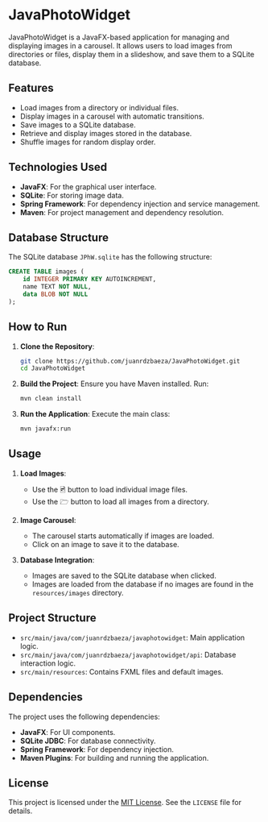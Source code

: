 # JavaPhotoWidget

JavaPhotoWidget is a JavaFX-based application for managing and displaying images in a carousel. It allows users to load images from directories or files, display them in a slideshow, and save them to a SQLite database.

## Features

- Load images from a directory or individual files.
- Display images in a carousel with automatic transitions.
- Save images to a SQLite database.
- Retrieve and display images stored in the database.
- Shuffle images for random display order.

## Technologies Used

- **JavaFX**: For the graphical user interface.
- **SQLite**: For storing image data.
- **Spring Framework**: For dependency injection and service management.
- **Maven**: For project management and dependency resolution.

## Database Structure

The SQLite database `JPhW.sqlite` has the following structure:

```sql
CREATE TABLE images (
    id INTEGER PRIMARY KEY AUTOINCREMENT,
    name TEXT NOT NULL,
    data BLOB NOT NULL
);
```

## How to Run

1. **Clone the Repository**:
   ```bash
   git clone https://github.com/juanrdzbaeza/JavaPhotoWidget.git
   cd JavaPhotoWidget
   ```

2. **Build the Project**:
   Ensure you have Maven installed. Run:
   ```bash
   mvn clean install
   ```

3. **Run the Application**:
   Execute the main class:
   ```bash
   mvn javafx:run
   ```

## Usage

1. **Load Images**:
    - Use the 🖻 button to load individual image files.
    - Use the 🗁 button to load all images from a directory.

2. **Image Carousel**:
    - The carousel starts automatically if images are loaded.
    - Click on an image to save it to the database.

3. **Database Integration**:
    - Images are saved to the SQLite database when clicked.
    - Images are loaded from the database if no images are found in the `resources/images` directory.

## Project Structure

- `src/main/java/com/juanrdzbaeza/javaphotowidget`: Main application logic.
- `src/main/java/com/juanrdzbaeza/javaphotowidget/api`: Database interaction logic.
- `src/main/resources`: Contains FXML files and default images.

## Dependencies

The project uses the following dependencies:

- **JavaFX**: For UI components.
- **SQLite JDBC**: For database connectivity.
- **Spring Framework**: For dependency injection.
- **Maven Plugins**: For building and running the application.

## License

This project is licensed under the [MIT License](LICENSE). See the `LICENSE` file for details.